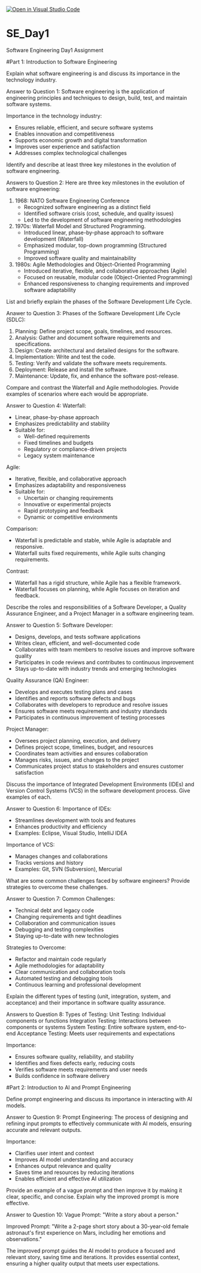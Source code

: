 [![Open in Visual Studio Code](https://classroom.github.com/assets/open-in-vscode-2e0aaae1b6195c2367325f4f02e2d04e9abb55f0b24a779b69b11b9e10269abc.svg)](https://classroom.github.com/online_ide?assignment_repo_id=15567275&assignment_repo_type=AssignmentRepo)
# SE_Day1
Software Engineering Day1 Assignment

#Part 1: Introduction to Software Engineering

Explain what software engineering is and discuss its importance in the technology industry.

Answer to Question 1:
Software engineering is the application of engineering principles and techniques to design, build, test, and maintain software systems.

Importance in the technology industry:
- Ensures reliable, efficient, and secure software systems
- Enables innovation and competitiveness
- Supports economic growth and digital transformation
- Improves user experience and satisfaction
- Addresses complex technological challenges

Identify and describe at least three key milestones in the evolution of software engineering.

Answers to Question 2:
Here are three key milestones in the evolution of software engineering:

1. 1968: NATO Software Engineering Conference
    - Recognized software engineering as a distinct field
    - Identified software crisis (cost, schedule, and quality issues)
    - Led to the development of software engineering methodologies
2. 1970s: Waterfall Model and Structured Programming.
    - Introduced linear, phase-by-phase approach to software development (Waterfall)
    - Emphasized modular, top-down programming (Structured Programming)
    - Improved software quality and maintainability
3. 1980s: Agile Methodologies and Object-Oriented Programming
    - Introduced iterative, flexible, and collaborative approaches (Agile)
    - Focused on reusable, modular code (Object-Oriented Programming)
    - Enhanced responsiveness to changing requirements and improved software adaptability

List and briefly explain the phases of the Software Development Life Cycle.

Anawer to Question 3:
Phases of the Software Development Life Cycle (SDLC):

1. Planning: Define project scope, goals, timelines, and resources.
2. Analysis: Gather and document software requirements and specifications.
3. Design: Create architectural and detailed designs for the software.
4. Implementation: Write and test the code.
5. Testing: Verify and validate the software meets requirements.
6. Deployment: Release and install the software.
7. Maintenance: Update, fix, and enhance the software post-release.

Compare and contrast the Waterfall and Agile methodologies. Provide examples of scenarios where each would be appropriate.

Answer to Question 4:
Waterfall:
- Linear, phase-by-phase approach
- Emphasizes predictability and stability
- Suitable for:
    - Well-defined requirements
    - Fixed timelines and budgets
    - Regulatory or compliance-driven projects
    - Legacy system maintenance

Agile:
- Iterative, flexible, and collaborative approach
- Emphasizes adaptability and responsiveness
- Suitable for:
    - Uncertain or changing requirements
    - Innovative or experimental projects
    - Rapid prototyping and feedback
    - Dynamic or competitive environments

Comparison:
- Waterfall is predictable and stable, while Agile is adaptable and responsive.
- Waterfall suits fixed requirements, while Agile suits changing requirements.

Contrast:
- Waterfall has a rigid structure, while Agile has a flexible framework.
- Waterfall focuses on planning, while Agile focuses on iteration and feedback.


Describe the roles and responsibilities of a Software Developer, a Quality Assurance Engineer, and a Project Manager in a software engineering team.

Answer to Question 5:
Software Developer:
- Designs, develops, and tests software applications
- Writes clean, efficient, and well-documented code
- Collaborates with team members to resolve issues and improve software quality
- Participates in code reviews and contributes to continuous improvement
- Stays up-to-date with industry trends and emerging technologies

Quality Assurance (QA) Engineer:
- Develops and executes testing plans and cases
- Identifies and reports software defects and bugs
- Collaborates with developers to reproduce and resolve issues
- Ensures software meets requirements and industry standards
- Participates in continuous improvement of testing processes

Project Manager:
- Oversees project planning, execution, and delivery
- Defines project scope, timelines, budget, and resources
- Coordinates team activities and ensures collaboration
- Manages risks, issues, and changes to the project
- Communicates project status to stakeholders and ensures customer satisfaction


Discuss the importance of Integrated Development Environments (IDEs) and Version Control Systems (VCS) in the software development process. Give examples of each.

Answer to Question 6:
Importance of IDEs:
- Streamlines development with tools and features
- Enhances productivity and efficiency
- Examples: Eclipse, Visual Studio, IntelliJ IDEA

Importance of VCS:
- Manages changes and collaborations
- Tracks versions and history
- Examples: Git, SVN (Subversion), Mercurial


What are some common challenges faced by software engineers? Provide strategies to overcome these challenges.

Answer to Question 7:
Common Challenges:
- Technical debt and legacy code
- Changing requirements and tight deadlines
- Collaboration and communication issues
- Debugging and testing complexities
- Staying up-to-date with new technologies

Strategies to Overcome:
- Refactor and maintain code regularly
- Agile methodologies for adaptability
- Clear communication and collaboration tools
- Automated testing and debugging tools
- Continuous learning and professional development


Explain the different types of testing (unit, integration, system, and acceptance) and their importance in software quality assurance.

Answers to Question 8:
Types of Testing:
Unit Testing: Individual components or functions
Integration Testing: Interactions between components or systems
System Testing: Entire software system, end-to-end
Acceptance Testing: Meets user requirements and expectations

Importance:
- Ensures software quality, reliability, and stability
- Identifies and fixes defects early, reducing costs
- Verifies software meets requirements and user needs
- Builds confidence in software delivery

#Part 2: Introduction to AI and Prompt Engineering


Define prompt engineering and discuss its importance in interacting with AI models.

Answer to Question 9:
Prompt Engineering:
The process of designing and refining input prompts to effectively communicate with AI models, ensuring accurate and relevant outputs.

Importance:
- Clarifies user intent and context
- Improves AI model understanding and accuracy
- Enhances output relevance and quality
- Saves time and resources by reducing iterations
- Enables efficient and effective AI utilization


Provide an example of a vague prompt and then improve it by making it clear, specific, and concise. Explain why the improved prompt is more effective.

Answer to Question 10:
Vague Prompt:
"Write a story about a person."

Improved Prompt:
"Write a 2-page short story about a 30-year-old female astronaut's first experience on Mars, including her emotions and observations."

The improved prompt guides the AI model to produce a focused and relevant story, saving time and iterations. It provides essential context, ensuring a higher quality output that meets user expectations.
